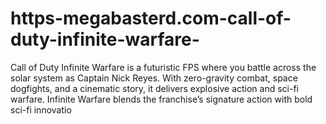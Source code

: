 # https-megabasterd.com-call-of-duty-infinite-warfare-
Call of Duty Infinite Warfare is a futuristic FPS where you battle across the solar system as Captain Nick Reyes. With zero-gravity combat, space dogfights, and a cinematic story, it delivers explosive action and sci-fi warfare. Infinite Warfare blends the franchise’s signature action with bold sci-fi innovatio
